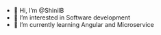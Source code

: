 - 👋 Hi, I’m @ShinilB
- 👀 I’m interested in Software development
- 🌱 I’m currently learning Angular and Microservice

<!---
ShinilB/ShinilB is a ✨ special ✨ repository because its `README.md` (this file) appears on your GitHub profile.
You can click the Preview link to take a look at your changes.
--->
